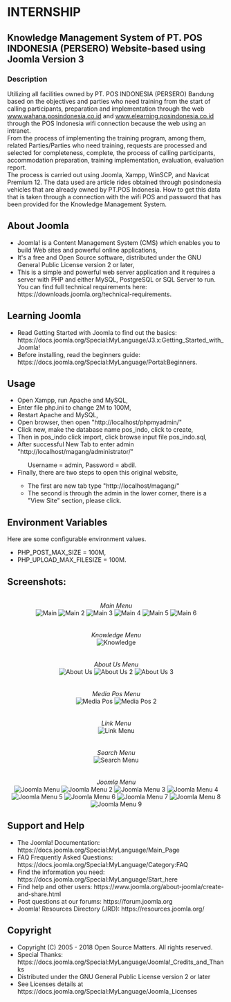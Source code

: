 # INTERNSHIP

## Knowledge Management System of PT. POS INDONESIA (PERSERO) Website-based using Joomla Version 3

### Description
Utilizing all facilities owned by PT. POS INDONESIA (PERSERO) Bandung based on the objectives and parties who need training from the start of calling participants, preparation and implementation through the web www.wahana.posindonesia.co.id and www.elearning.posindonesia.co.id through the POS Indonesia wifi connection because the web using an intranet.  
From the process of implementing the training program, among them, related Parties/Parties who need training, requests are processed and selected for completeness, complete, the process of calling participants, accommodation preparation, training implementation, evaluation, evaluation report.    
The process is carried out using Joomla, Xampp, WinSCP, and Navicat Premium 12. The data used are article rides obtained through posindonesia vehicles that are already owned by PT.POS Indonesia. How to get this data that is taken through a connection with the wifi POS and password that has been provided for the Knowledge Management System.

## About Joomla
<ul>
        <li>Joomla! is a Content Management System (CMS) which enables you to build Web sites and powerful online applications,</li>
        <li>It's a free and Open Source software, distributed under the GNU General Public License version 2 or later,</li>
        <li>This is a simple and powerful web server application and it requires a server with PHP and either MySQL, PostgreSQL or SQL Server to run. You can find full technical requirements here: https://downloads.joomla.org/technical-requirements.</li>
</ul>

## Learning Joomla
<ul>
        <li>Read Getting Started with Joomla to find out the basics: https://docs.joomla.org/Special:MyLanguage/J3.x:Getting_Started_with_Joomla!</li>
        <li>Before installing, read the beginners guide: https://docs.joomla.org/Special:MyLanguage/Portal:Beginners.</li>
</ul>

## Usage
<ul>
        <li>Open Xampp, run Apache and MySQL,</li>
        <li>Enter file php.ini to change 2M to 100M,</li>
        <li>Restart Apache and MySQL,</li>
        <li>Open browser, then open "http://localhost/phpmyadmin/"</li>
        <li>Click new, make the database name pos_indo, click to create,</li>
        <li>Then in pos_indo click import, click browse input file pos_indo.sql,</li>
        <li>After successful New Tab to enter admin "http://localhost/magang/administrator/"</li>
        <ul>
                Username = admin, Password = abdil.
        </ul>
        <li>Finally, there are two steps to open this original website,</li>
        <ul>
                <li>The first are new tab type "http://localhost/magang/"</li>
                <li>The second is through the admin in the lower corner, there is a "View Site" section, please click.</li>
        </ul>
</ul>

## Environment Variables
Here are some configurable environment values.
<ul>
        <li>PHP_POST_MAX_SIZE = 100M,</li>
        <li>PHP_UPLOAD_MAX_FILESIZE = 100M.</li>
</ul>

## Screenshots:
<p align="center">
        <br><em>Main Menu</em><br>
        <img alt="Main" src="https://user-images.githubusercontent.com/61816268/92445043-f513bf80-f1dd-11ea-9526-3fe2227cb43d.jpg"/>
        <img alt="Main 2" src="https://user-images.githubusercontent.com/61816268/92445058-fe049100-f1dd-11ea-9e48-6093e1faeacf.jpg"/>
        <img alt="Main 3" src="https://user-images.githubusercontent.com/61816268/92445063-ffce5480-f1dd-11ea-938f-1d8a664cf5d6.jpg"/>
        <img alt="Main 4" src="https://user-images.githubusercontent.com/61816268/92445070-0230ae80-f1de-11ea-9606-81b5d7265dbc.jpg"/>
        <img alt="Main 5" src="https://user-images.githubusercontent.com/61816268/92445079-03fa7200-f1de-11ea-828a-c0e652fb4174.jpg"/>
        <img alt="Main 6" src="https://user-images.githubusercontent.com/61816268/92445082-052b9f00-f1de-11ea-8349-1afbf99e310d.jpg"/>
        <br><br>
        <br><em>Knowledge Menu</em><br>
        <img alt="Knowledge" src="https://user-images.githubusercontent.com/61816268/92445086-065ccc00-f1de-11ea-88b4-b3d4c0e6f2f8.jpg"/>
        <br><br>
        <br><em>About Us Menu</em><br>
        <img alt="About Us" src="https://user-images.githubusercontent.com/61816268/92445091-078df900-f1de-11ea-8ba2-1f2f6306f9b6.jpg"/>
        <img alt="About Us 2" src="https://user-images.githubusercontent.com/61816268/92445096-09f05300-f1de-11ea-8dcd-0b2b4363f883.jpg"/>
        <img alt="About Us 3" src="https://user-images.githubusercontent.com/61816268/92445109-0e1c7080-f1de-11ea-8275-5db39e8665b4.jpg"/>
        <br><br>
        <br><em>Media Pos Menu</em><br>
        <img alt="Media Pos" src="https://user-images.githubusercontent.com/61816268/92445116-107eca80-f1de-11ea-9c57-08871aabe057.jpg"/>
        <img alt="Media Pos 2" src="https://user-images.githubusercontent.com/61816268/92445119-11aff780-f1de-11ea-9372-a196dd49e23b.jpg"/>
        <br><br>
        <br><em>Link Menu</em><br>
        <img alt="Link Menu" src="https://user-images.githubusercontent.com/61816268/92445121-1379bb00-f1de-11ea-82a8-ebc3cb8faeda.jpg"/>
        <br><br>
        <br><em>Search Menu</em><br>
        <img alt="Search Menu" src="https://user-images.githubusercontent.com/61816268/92445131-15437e80-f1de-11ea-990c-087e4c29d0cd.jpg"/>
        <br><br>
        <br><em>Joomla Menu</em><br>
        <img alt="Joomla Menu" src="https://user-images.githubusercontent.com/61816268/92445134-1674ab80-f1de-11ea-8823-dc6cd219fb8d.jpg"/>
        <img alt="Joomla Menu 2" src="https://user-images.githubusercontent.com/61816268/92445137-17a5d880-f1de-11ea-81ab-5d8008f7efa8.jpg"/>
        <img alt="Joomla Menu 3" src="https://user-images.githubusercontent.com/61816268/92445141-183e6f00-f1de-11ea-938e-8f62a281a9ce.jpg"/>
        <img alt="Joomla Menu 4" src="https://user-images.githubusercontent.com/61816268/92445145-1aa0c900-f1de-11ea-85b4-6502ea2d6b19.jpg"/>
        <img alt="Joomla Menu 5" src="https://user-images.githubusercontent.com/61816268/92445149-1bd1f600-f1de-11ea-9049-e7fb85aaca64.jpg"/>
        <img alt="Joomla Menu 6" src="https://user-images.githubusercontent.com/61816268/92445156-1d9bb980-f1de-11ea-92f9-1b5c80fb0b3f.jpg"/> 
        <img alt="Joomla Menu 7" src="https://user-images.githubusercontent.com/61816268/92445160-1f657d00-f1de-11ea-8fe4-dab912b09ed2.jpg"/>
        <img alt="Joomla Menu 8" src="https://user-images.githubusercontent.com/61816268/92445164-2096aa00-f1de-11ea-8241-f15ac64e8a6d.jpg"/>
        <img alt="Joomla Menu 9" src="https://user-images.githubusercontent.com/61816268/92445169-21c7d700-f1de-11ea-927c-0da4ddc22a5c.jpg"/> 
</p>

## Support and Help
<ul>
        <li>The Joomla! Documentation: https://docs.joomla.org/Special:MyLanguage/Main_Page</li>
        <li>FAQ Frequently Asked Questions: https://docs.joomla.org/Special:MyLanguage/Category:FAQ</li>
        <li>Find the information you need: https://docs.joomla.org/Special:MyLanguage/Start_here</li>
        <li>Find help and other users: https://www.joomla.org/about-joomla/create-and-share.html</li>
        <li>Post questions at our forums: https://forum.joomla.org</li>
        <li>Joomla! Resources Directory (JRD): https://resources.joomla.org/</li>
</ul>

## Copyright
<ul>
        <li>Copyright (C) 2005 - 2018 Open Source Matters. All rights reserved.</li>
        <li>Special Thanks: https://docs.joomla.org/Special:MyLanguage/Joomla!_Credits_and_Thanks</li>
        <li>Distributed under the GNU General Public License version 2 or later</li>
        <li>See Licenses details at https://docs.joomla.org/Special:MyLanguage/Joomla_Licenses</li>
</ul>
        
